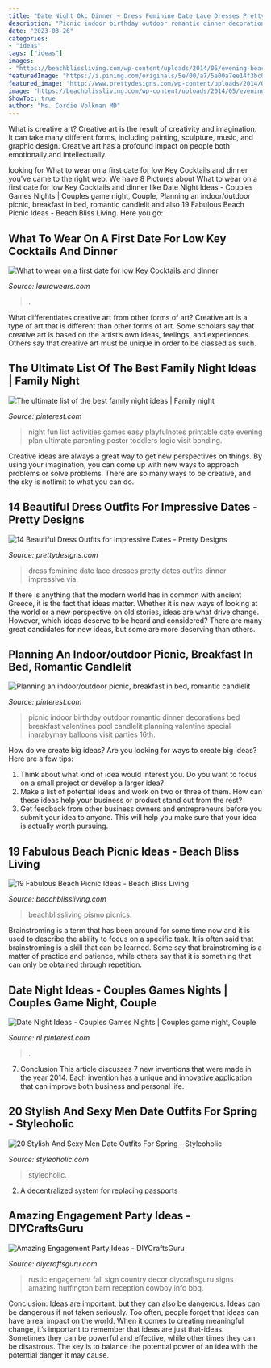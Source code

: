 ```yaml
---
title: "Date Night Okc Dinner ~ Dress Feminine Date Lace Dresses Pretty Dates Outfits Dinner Impressive Via"
description: "Picnic indoor birthday outdoor romantic dinner decorations bed breakfast valentines pool candlelit planning valentine special inarabymay balloons visit parties 16th"
date: "2023-03-26"
categories:
- "ideas"
tags: ["ideas"]
images:
- "https://beachblissliving.com/wp-content/uploads/2014/05/evening-beach-picnic.jpg"
featuredImage: "https://i.pinimg.com/originals/5e/00/a7/5e00a7ee14f3bc06c1cb0113ea918c09.jpg"
featured_image: "http://www.prettydesigns.com/wp-content/uploads/2014/07/Feminine-Lace-Dress-for-Date.jpg"
image: "https://beachblissliving.com/wp-content/uploads/2014/05/evening-beach-picnic.jpg"
ShowToc: true
author: "Ms. Cordie Volkman MD"
---
```



What is creative art?
Creative art is the result of creativity and imagination. It can take many different forms, including painting, sculpture, music, and graphic design. Creative art has a profound impact on people both emotionally and intellectually.

	

		
looking for What to wear on a first date for low Key Cocktails and dinner you've came to the right web. We have 8 Pictures about What to wear on a first date for low Key Cocktails and dinner like Date Night Ideas - Couples Games Nights | Couples game night, Couple, Planning an indoor/outdoor picnic, breakfast in bed, romantic candlelit and also 19 Fabulous Beach Picnic Ideas - Beach Bliss Living. Here you go:
		
    
## What To Wear On A First Date For Low Key Cocktails And Dinner

<img loading=lazy src="https://laurawears.com/wp-content/uploads/2017/02/3.jpg" onerror="this.onerror=null;this.src='https://tse1.mm.bing.net/th?id=OIP.kUeGctHvxYEcy0r_dQPkSgHaLH&amp;pid=15.1';" alt="What to wear on a first date for low Key Cocktails and dinner">

_Source: laurawears.com_

>. 

	

What differentiates creative art from other forms of art?
Creative art is a type of art that is different than other forms of art. Some scholars say that creative art is based on the artist’s own ideas, feelings, and experiences. Others say that creative art must be unique in order to be classed as such.

    
## The Ultimate List Of The Best Family Night Ideas | Family Night

<img loading=lazy src="https://i.pinimg.com/736x/e0/f2/37/e0f2370e9645ea43ac0b3776c5592736.jpg" onerror="this.onerror=null;this.src='https://tse3.mm.bing.net/th?id=OIP.tnYZMzc9Rf5Ecg0Ta8D2tgHaLH&amp;pid=15.1';" alt="The ultimate list of the best family night ideas | Family night">

_Source: pinterest.com_

>night fun list activities games easy playfulnotes printable date evening plan ultimate parenting poster toddlers logic visit bonding. 

	

Creative ideas are always a great way to get new perspectives on things. By using your imagination, you can come up with new ways to approach problems or solve problems. There are so many ways to be creative, and the sky is notlimit to what you can do.

    
## 14 Beautiful Dress Outfits For Impressive Dates - Pretty Designs

<img loading=lazy src="http://www.prettydesigns.com/wp-content/uploads/2014/07/Feminine-Lace-Dress-for-Date.jpg" onerror="this.onerror=null;this.src='https://tse3.mm.bing.net/th?id=OIP.XOoc42xm-2LZUteKb9GLlgHaK3&amp;pid=15.1';" alt="14 Beautiful Dress Outfits for Impressive Dates - Pretty Designs">

_Source: prettydesigns.com_

>dress feminine date lace dresses pretty dates outfits dinner impressive via. 

	

If there is anything that the modern world has in common with ancient Greece, it is the fact that ideas matter. Whether it is new ways of looking at the world or a new perspective on old stories, ideas are what drive change. However, which ideas deserve to be heard and considered? There are many great candidates for new ideas, but some are more deserving than others.

    
## Planning An Indoor/outdoor Picnic, Breakfast In Bed, Romantic Candlelit

<img loading=lazy src="https://i.pinimg.com/originals/5e/00/a7/5e00a7ee14f3bc06c1cb0113ea918c09.jpg" onerror="this.onerror=null;this.src='https://tse1.mm.bing.net/th?id=OIP.8SoLTlhENfo-He7JALMAFQHaJ5&amp;pid=15.1';" alt="Planning an indoor/outdoor picnic, breakfast in bed, romantic candlelit">

_Source: pinterest.com_

>picnic indoor birthday outdoor romantic dinner decorations bed breakfast valentines pool candlelit planning valentine special inarabymay balloons visit parties 16th. 

	

How do we create big ideas?
Are you looking for ways to create big ideas? Here are a few tips:
1. Think about what kind of idea would interest you. Do you want to focus on a small project or develop a larger idea?
2. Make a list of potential ideas and work on two or three of them. How can these ideas help your business or product stand out from the rest?
3. Get feedback from other business owners and entrepreneurs before you submit your idea to anyone. This will help you make sure that your idea is actually worth pursuing.

    
## 19 Fabulous Beach Picnic Ideas - Beach Bliss Living

<img loading=lazy src="https://beachblissliving.com/wp-content/uploads/2014/05/evening-beach-picnic.jpg" onerror="this.onerror=null;this.src='https://tse4.mm.bing.net/th?id=OIP.OORdfRfNCFdvIxi6I-NbNAHaGh&amp;pid=15.1';" alt="19 Fabulous Beach Picnic Ideas - Beach Bliss Living">

_Source: beachblissliving.com_

>beachblissliving pismo picnics. 

	

Brainstroming is a term that has been around for some time now and it is used to describe the ability to focus on a specific task. It is often said that brainstroming is a skill that can be learned. Some say that brainstroming is a matter of practice and patience, while others say that it is something that can only be obtained through repetition.

    
## Date Night Ideas - Couples Games Nights | Couples Game Night, Couple

<img loading=lazy src="https://i.pinimg.com/736x/a2/dc/64/a2dc64afb4d35914c30c9b18f0b7da48.jpg" onerror="this.onerror=null;this.src='https://tse3.mm.bing.net/th?id=OIP.x7nhTw-aEBCRNxEtSSdcNwHaLH&amp;pid=15.1';" alt="Date Night Ideas - Couples Games Nights | Couples game night, Couple">

_Source: nl.pinterest.com_

>. 

	

7. Conclusion
This article discusses 7 new inventions that were made in the year 2014. Each invention has a unique and innovative application that can improve both business and personal life.

    
## 20 Stylish And Sexy Men Date Outfits For Spring - Styleoholic

<img loading=lazy src="https://i.styleoholic.com/2016/03/20-men-date-outfit-ideas-cover.jpg" onerror="this.onerror=null;this.src='https://tse2.mm.bing.net/th?id=OIP.gzUB-6JTRuRS8mo5fYZrAAHaLG&amp;pid=15.1';" alt="20 Stylish And Sexy Men Date Outfits For Spring - Styleoholic">

_Source: styleoholic.com_

>styleoholic. 

	

2. A decentralized system for replacing passports 

    
## Amazing Engagement Party Ideas - DIYCraftsGuru

<img loading=lazy src="https://www.diycraftsguru.com/wp-content/uploads/2016/03/24-Engagement-Party-Ideas.jpeg" onerror="this.onerror=null;this.src='https://tse2.mm.bing.net/th?id=OIP.-DUdzqor5dGrOo0hMxiBTQHaLH&amp;pid=15.1';" alt="Amazing Engagement Party Ideas - DIYCraftsGuru">

_Source: diycraftsguru.com_

>rustic engagement fall sign country decor diycraftsguru signs amazing huffington barn reception cowboy info bbq. 

	

Conclusion: Ideas are important, but they can also be dangerous.
Ideas can be dangerous if not taken seriously. Too often, people forget that ideas can have a real impact on the world. When it comes to creating meaningful change, it’s important to remember that ideas are just that-ideas. Sometimes they can be powerful and effective, while other times they can be disastrous. The key is to balance the potential power of an idea with the potential danger it may cause.

